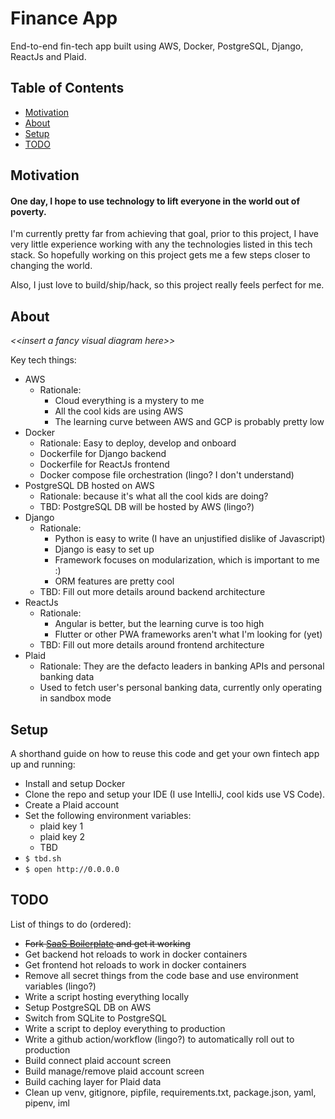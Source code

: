 # Finance App

End-to-end fin-tech app built using AWS, Docker, PostgreSQL, Django, ReactJs and Plaid.

## Table of Contents

- [Motivation](#motivation)
- [About](#about)
- [Setup](#setup)
- [TODO](#todo)

<a name="motivation"></a>
## Motivation

#### One day, I hope to use technology to lift everyone in the world out of poverty.

I'm currently pretty far from achieving that goal, prior to this project, I have very little
experience working with any the technologies listed in this tech stack. So hopefully working on this
project gets me a few steps closer to changing the world.

Also, I just love to build/ship/hack, so this project really feels perfect for me.

<a name="About"></a>
## About

<i>&lt;&lt;insert a fancy visual diagram here&gt;&gt;</i>

Key tech things:

- AWS
    - Rationale: 
      - Cloud everything is a mystery to me
      - All the cool kids are using AWS
      - The learning curve between AWS and GCP is probably pretty low
- Docker
    - Rationale: Easy to deploy, develop and onboard
    - Dockerfile for Django backend
    - Dockerfile for ReactJs frontend
    - Docker compose file orchestration (lingo? I don't understand)
- PostgreSQL DB hosted on AWS
    - Rationale: because it's what all the cool kids are doing?
    - TBD: PostgreSQL DB will be hosted by AWS (lingo?)
- Django
    - Rationale:
        - Python is easy to write (I have an unjustified dislike of Javascript)
        - Django is easy to set up
        - Framework focuses on modularization, which is important to me :)
        - ORM features are pretty cool
    - TBD: Fill out more details around backend architecture
- ReactJs
    - Rationale:
        - Angular is better, but the learning curve is too high
        - Flutter or other PWA frameworks aren't what I'm looking for (yet)
    - TBD: Fill out more details around frontend architecture
- Plaid
    - Rationale: They are the defacto leaders in banking APIs and personal banking data
    - Used to fetch user's personal banking data, currently only operating in sandbox mode

<a name="setup"></a>
## Setup

A shorthand guide on how to reuse this code and get your own fintech app up and running:

- Install and setup Docker
- Clone the repo and setup your IDE (I use IntelliJ, cool kids use VS Code).
- Create a Plaid account
- Set the following environment variables:
    - plaid key 1
    - plaid key 2
    - TBD
- `$ tbd.sh`
- `$ open http://0.0.0.0`

<a name="todo"></a>
## TODO
List of things to do (ordered):

- <strike>Fork [SaaS Boilerplate](https://github.com/saasitive/django-react-boilerplate) and get it working</strike>
- Get backend hot reloads to work in docker containers
- Get frontend hot reloads to work in docker containers
- Remove all secret things from the code base and use environment variables (lingo?)
- Write a script hosting everything locally
- Setup PostgreSQL DB on AWS
- Switch from SQLite to PostgreSQL
- Write a script to deploy everything to production
- Write a github action/workflow (lingo?) to automatically roll out to production
- Build connect plaid account screen
- Build manage/remove plaid account screen
- Build caching layer for Plaid data
- Clean up venv, gitignore, pipfile, requirements.txt, package.json, yaml, pipenv, iml

